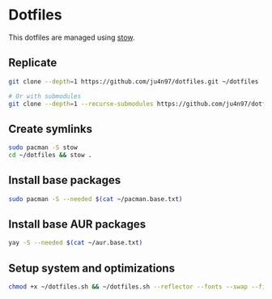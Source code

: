 # Dotfiles

This dotfiles are managed using [stow](https://www.gnu.org/software/stow/).

## Replicate

```sh
git clone --depth=1 https://github.com/ju4n97/dotfiles.git ~/dotfiles

# Or with submodules
git clone --depth=1 --recurse-submodules https://github.com/ju4n97/dotfiles.git ~/dotfiles
```

## Create symlinks

```sh
sudo pacman -S stow
cd ~/dotfiles && stow .
```

## Install base packages

```sh
sudo pacman -S --needed $(cat ~/pacman.base.txt)
```

## Install base AUR packages

```sh
yay -S --needed $(cat ~/aur.base.txt)
```

## Setup system and optimizations

```sh
chmod +x ~/dotfiles.sh && ~/dotfiles.sh --reflector --fonts --swap --firewall --dns --network-optimizations --bluetooth --docker --pacman-hooks --devtools --zsh --xdg-user-dirs --xfce4-shortcuts --xfce4-middle-button --wacom
```

